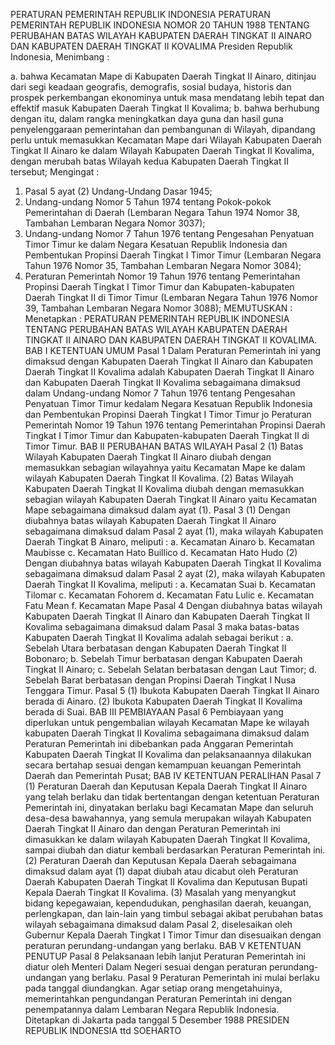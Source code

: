  PERATURAN PEMERINTAH REPUBLIK INDONESIA PERATURAN PEMERINTAH REPUBLIK INDONESIA NOMOR 20 TAHUN 1988 TENTANG PERUBAHAN BATAS WILAYAH KABUPATEN DAERAH TINGKAT II AINARO DAN KABUPATEN DAERAH TINGKAT II KOVALIMA Presiden Republik Indonesia,
Menimbang :

a. bahwa Kecamatan Mape di Kabupaten Daerah Tingkat II Ainaro, ditinjau dari segi keadaan geografis, demografis, sosial budaya, historis dan prospek perkembangan ekonominya untuk masa mendatang lebih tepat dan effektif masuk Kabupaten Daerah Tingkat II Kovalima;
b. bahwa berhubung dengan itu, dalam rangka meningkatkan daya guna dan hasil guna penyelenggaraan pemerintahan dan pembangunan di Wilayah, dipandang perlu untuk memasukkan Kecamatan Mape dari Wilayah Kabupaten Daerah Tingkat II Ainaro ke dalam Wilayah Kabupaten Daerah Tingkat II Kovalima, dengan merubah batas Wilayah kedua Kabupaten Daerah Tingkat II tersebut;
Mengingat :

1. Pasal 5 ayat (2) Undang-Undang Dasar 1945;
2. Undang-undang Nomor 5 Tahun 1974 tentang Pokok-pokok Pemerintahan di Daerah (Lembaran Negara Tahun 1974 Nomor 38, Tambahan Lembaran Negara Nomor 3037);
3. Undang-undang Nomor 7 Tahun 1976 tentang Pengesahan Penyatuan Timor Timur ke dalam Negara Kesatuan Republik Indonesia dan Pembentukan Propinsi Daerah Tingkat I Timor Timur (Lembaran Negara Tahun 1976 Nomor 35, Tambahan Lembaran Negara Nomor 3084);
4. Peraturan Pemerintah Nomor 19 Tahun 1976 tentang Pemerintahan Propinsi Daerah Tingkat I Timor Timur dan Kabupaten-kabupaten Daerah Tingkat II di Timor Timur (Lembaran Negara Tahun 1976 Nomor 39, Tambahan Lembaran Negara Nomor 3088);
MEMUTUSKAN :
 Menetapkan : PERATURAN PEMERINTAH REPUBLIK INDONESIA TENTANG PERUBAHAN BATAS WILAYAH KABUPATEN DAERAH TINGKAT II AINARO DAN KABUPATEN DAERAH TINGKAT II KOVALIMA.
BAB I KETENTUAN UMUM
Pasal 1
Dalam Peraturan Pemerintah ini yang dimaksud dengan Kabupaten Daerah Tingkat II Ainaro dan Kabupaten Daerah Tingkat II Kovalima adalah Kabupaten Daerah Tingkat II Ainaro dan Kabupaten Daerah Tingkat II Kovalima sebagaimana dimaksud dalam Undang-undang Nomor 7 Tahun 1976 tentang Pengesahan Penyatuan Timor Timur kedalam Negara Kesatuan Republik Indonesia dan Pembentukan Propinsi Daerah Tingkat I Timor Timur jo Peraturan Pemerintah Nomor 19 Tahun 1976 tentang Pemerintahan Propinsi Daerah Tingkat I Timor Timur dan Kabupaten-kabupaten Daerah Tingkat II di Timor Timur.
BAB II PERUBAHAN BATAS WILAYAH
Pasal 2
(1) Batas Wilayah Kabupaten Daerah Tingkat II Ainaro diubah dengan memasukkan sebagian wilayahnya yaitu Kecamatan Mape ke dalam wilayah Kabupaten Daerah Tingkat II Kovalima.
(2) Batas Wilayah Kabupaten Daerah Tingkat II Kovalima diubah dengan memasukkan sebagian wilayah Kabupaten Daerah Tingkat II Ainaro yaitu Kecamatan Mape sebagaimana dimaksud dalam ayat (1).
Pasal 3
(1) Dengan diubahnya batas wilayah Kabupaten Daerah Tingkat II Ainaro sebagaimana dimaksud dalam Pasal 2 ayat (1), maka wilayah Kabupaten Daerah Tingkat B Ainaro, meliputi :
a. Kecamatan Ainaro b. Kecamatan Maubisse c. Kecamatan Hato Buillico d. Kecamatan Hato Hudo (2) Dengan diubahnya batas wilayah Kabupaten Daerah Tingkat II Kovalima sebagaimana dimaksud dalam Pasal 2 ayat (2), maka wilayah Kabupaten Daerah Tingkat II Kovalima, meliputi :
a. Kecamatan Suai b. Kecamatan Tilomar c. Kecamatan Fohorem d. Kecamatan Fatu Lulic e. Kecamatan Fatu Mean f. Kecamatan Mape
Pasal 4
Dengan diubahnya batas wilayah Kabupaten Daerah Tingkat II Ainaro dan Kabupaten Daerah Tingkat II Kovalima sebagaimana dimaksud dalam Pasal 3 maka batas-batas Kabupaten Daerah Tingkat II Kovalima adalah sebagai berikut :
a. Sebelah Utara berbatasan dengan Kabupaten Daerah Tingkat II Bobonaro;
b. Sebelah Timur berbatasan dengan Kabupaten Daerah Tingkat II Ainaro;
c. Sebelah Selatan berbatasan dengan Laut Timor;
d. Sebelah Barat berbatasan dengan Propinsi Daerah Tingkat I Nusa Tenggara Timur.
Pasal 5
(1) Ibukota Kabupaten Daerah Tingkat II Ainaro berada di Ainaro.
(2) Ibukota Kabupaten Daerah Tingkat II Kovalima berada di Suai.
BAB III PEMBIAYAAN
Pasal 6
Pembiayaan yang diperlukan untuk pengembalian wilayah Kecamatan Mape ke wilayah kabupaten Daerah Tingkat II Kovalima sebagaimana dimaksud dalam Peraturan Pemerintah ini dibebankan pada Anggaran Pemerintah Kabupaten Daerah Tingkat II Kovalima dan pelaksanaannya dilakukan secara bertahap sesuai dengan kemampuan keuangan Pemerintah Daerah dan Pemerintah Pusat;
BAB IV KETENTUAN PERALIHAN
Pasal 7
(1) Peraturan Daerah dan Keputusan Kepala Daerah Tingkat II Ainaro yang telah berlaku dan tidak bertentangan dengan ketentuan Peraturan Pemerintah ini, dinyatakan berlaku bagi Kecamatan Mape dan seluruh desa-desa bawahannya, yang semula merupakan wilayah Kabupaten Daerah Tingkat II Ainaro dan dengan Peraturan Pemerintah ini dimasukkan ke dalam wilayah Kabupaten Daerah Tingkat II Kovalima, sampai diubah dan diatur kembali berdasarkan Peraturan Pemerintah ini.
(2) Peraturan Daerah dan Keputusan Kepala Daerah sebagaimana dimaksud dalam ayat (1) dapat diubah atau dicabut oleh Peraturan Daerah Kabupaten Daerah Tingkat II Kovalima dan Keputusan Bupati Kepala Daerah Tingkat II Kovalima.
(3) Masalah yang menyangkut bidang kepegawaian, kependudukan, penghasilan daerah, keuangan, perlengkapan, dan lain-lain yang timbul sebagai akibat perubahan batas wilayah sebagaimana dimaksud dalam Pasal 2, diselesaikan oleh Gubernur Kepala Daerah Tingkat I Timor Timur dan disesuaikan dengan peraturan perundang-undangan yang berlaku.
BAB V KETENTUAN PENUTUP
Pasal 8
Pelaksanaan lebih lanjut Peraturan Pemerintah ini diatur oleh Menteri Dalam Negeri sesuai dengan peraturan perundang-undangan yang berlaku.
Pasal 9
Peraturan Pemerintah ini mulai berlaku pada tanggal diundangkan. Agar setiap orang mengetahuinya, memerintahkan pengundangan Peraturan Pemerintah ini dengan penempatannya dalam Lembaran Negara Republik Indonesia. Ditetapkan di Jakarta pada tanggal 5 Desember 1988 PRESIDEN REPUBLIK INDONESIA ttd SOEHARTO